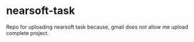 # nearsoft-task
Repo for uploading nearsoft task because, gmail does not allow me upload complete project.  
